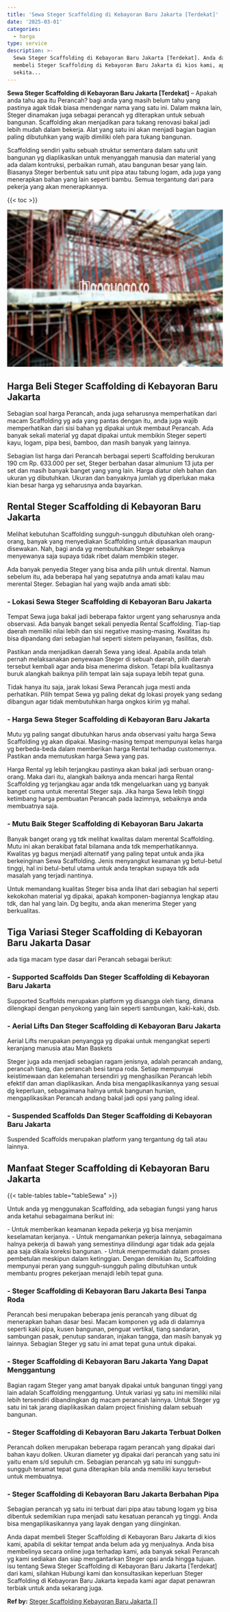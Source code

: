 ```yaml
---
title: 'Sewa Steger Scaffolding di Kebayoran Baru Jakarta [Terdekat]'
date: '2025-03-01'
categories:
  - harga
type: service
description: >-
  Sewa Steger Scaffolding di Kebayoran Baru Jakarta [Terdekat]. Anda dapat
  membeli Steger Scaffolding di Kebayoran Baru Jakarta di kios kami, apabila di
  sekita...
---
```


**Sewa Steger Scaffolding di Kebayoran Baru Jakarta \[Terdekat\]** – Apakah anda tahu apa itu Perancah? bagi anda yang masih belum tahu yang pastinya agak tidak biasa mendengar nama yang satu ini. Dalam makna lain, Steger dinamakan juga sebagai perancah yg diterapkan untuk sebuah bangunan. Scaffolding akan menjadikan para tukang renovasi bakal jadi lebih mudah dalam bekerja. Alat yang satu ini akan menjadi bagian bagian paling dibutuhkan yang wajib dimiliki oleh para tukang bangunan.

Scaffolding sendiri yaitu sebuah struktur sementara dalam satu unit bangunan yg diaplikasikan untuk menyanggah manusia dan material yang ada dalam kontruksi, perbaikan rumah, atau bangunan besar yang lain. Biasanya Steger berbentuk satu unit pipa atau tabung logam, ada juga yang menerapkan bahan yang lain seperti bambu. Semua tergantung dari para pekerja yang akan menerapkannya.

{{< toc >}}

![Sewa Steger Scaffolding di Kebayoran Baru Jakarta [Terdekat]](/images/sewa-scaffolding-steger-23.png)

## Harga Beli Steger Scaffolding di Kebayoran Baru Jakarta

Sebagian soal harga Perancah, anda juga seharusnya memperhatikan dari macam Scaffolding yg ada yang pantas dengan itu, anda juga wajib memperhatikan dari sisi bahan yg dipakai untuk membaut Perancah. Ada banyak sekali material yg dapat dipakai untuk membikin Steger seperti kayu, logam, pipa besi, bamboo, dan masih banyak yang lainnya.

Sebagian list harga dari Perancah berbagai seperti Scaffolding berukuran 190 cm Rp. 633.000 per set, Steger berbahan dasar almunium 13 juta per set dan masih banyak banget yang yang lain. Harga diatur oleh bahan dan ukuran yg dibutuhkan. Ukuran dan banyaknya jumlah yg diperlukan maka kian besar harga yg seharusnya anda bayarkan.

## Rental Steger Scaffolding di Kebayoran Baru Jakarta

Melihat kebutuhan Scaffolding sungguh-sungguh dibutuhkan oleh orang-orang, banyak yang menyediakan Scaffolding untuk dipasarkan maupun disewakan. Nah, bagi anda yg membutuhkan Steger sebaiknya menyewanya saja supaya tidak ribet dalam membikin steger.

Ada banyak penyedia Steger yang bisa anda pilih untuk dirental. Namun sebelum itu, ada beberapa hal yang sepatutnya anda amati kalau mau merental Steger. Sebagian hal yang wajib anda amati sbb:

### \- Lokasi Sewa Steger Scaffolding di Kebayoran Baru Jakarta

Tempat Sewa juga bakal jadi beberapa faktor urgent yang seharusnya anda observasi. Ada banyak banget sekali penyedia Rental Scaffolding. Tiap-tiap daerah memiliki nilai lebih dan sisi negative masing-masing. Kwalitas itu bisa dipandang dari sebagian hal seperti sistem pelayanan, fasilitas, dsb.

Pastikan anda menjadikan daerah Sewa yang ideal. Apabila anda telah pernah melaksanakan penyewaan Steger di sebuah daerah, pilih daerah tersebut kembali agar anda bisa menerima diskon. Tetapi bila kualitasnya buruk alangkah baiknya pilih tempat lain saja supaya lebih tepat guna.

Tidak hanya itu saja, jarak lokasi Sewa Perancah juga mesti anda perhatikan. Pilih tempat Sewa yg paling dekat dg lokasi proyek yang sedang dibangun agar tidak membutuhkan harga ongkos kirim yg mahal.

### \- Harga Sewa Steger Scaffolding di Kebayoran Baru Jakarta

Mutu yg paling sangat dibutuhkan harus anda observasi yaitu harga Sewa Scaffolding yg akan dipakai. Masing-masing tempat mempunyai kelas harga yg berbeda-beda dalam memberikan harga Rental terhadap customernya. Pastikan anda memutuskan harga Sewa yang pas.

Harga Rental yg lebih terjangkau pastinya akan bakal jadi serbuan orang-orang. Maka dari itu, alangkah baiknya anda mencari harga Rental Scaffolding yg terjangkau agar anda tdk mengeluarkan uang yg banyak banget cuma untuk merental Steger saja. Jika harga Sewa lebih tinggi ketimbang harga pembuatan Perancah pada lazimnya, sebaiknya anda membuatnya saja.

### \- Mutu Baik Steger Scaffolding di Kebayoran Baru Jakarta

Banyak banget orang yg tdk melihat kwalitas dalam merental Scaffolding. Mutu ini akan berakibat fatal bilamana anda tdk memperhatikannya. Kwalitas yg bagus menjadi alternatif yang paling tepat untuk anda jika berkeinginan Sewa Scaffolding. Jenis menyangkut keamanan yg betul-betul tinggi, hal ini betul-betul utama untuk anda terapkan supaya tdk ada masalah yang terjadi nantinya.

Untuk memandang kualitas Steger bisa anda lihat dari sebagian hal seperti kekokohan material yg dipakai, apakah komponen-bagiannya lengkap atau tdk, dan hal yang lain. Dg begitu, anda akan menerima Steger yang berkualitas.

## Tiga Variasi Steger Scaffolding di Kebayoran Baru Jakarta Dasar

ada tiga macam type dasar dari Perancah sebagai berikut:

### \- Supported Scaffolds Dan Steger Scaffolding di Kebayoran Baru Jakarta

Supported Scaffolds merupakan platform yg disangga oleh tiang, dimana dilengkapi dengan penyokong yang lain seperti sambungan, kaki-kaki, dsb.

### \- Aerial Lifts Dan Steger Scaffolding di Kebayoran Baru Jakarta

Aerial Lifts merupakan penyangga yg dipakai untuk mengangkat seperti keranjang manusia atau Man Baskets

Steger juga ada menjadi sebagian ragam jenisnya, adalah perancah andang, perancah tiang, dan perancah besi tanpa roda. Setiap mempunyai keistimewaan dan kelemahan tersendiri yg menghasilkan Perancah lebih efektif dan aman diaplikasikan. Anda bisa mengaplikasikannya yang sesuai dg keperluan, sebagaimana halnya untuk bangunan hunian, mengaplikasikan Perancah andang bakal jadi opsi yang paling ideal.

### \- Suspended Scaffolds Dan Steger Scaffolding di Kebayoran Baru Jakarta

Suspended Scaffolds merupakan platform yang tergantung dg tali atau lainnya.

## Manfaat Steger Scaffolding di Kebayoran Baru Jakarta

{{< table-tables table="tableSewa" >}}

Untuk anda yg menggunakan Scaffolding, ada sebagian fungsi yang harus anda ketahui sebagaimana berikut ini:

\- Untuk memberikan keamanan kepada pekerja yg bisa menjamin keselamatan kerjanya. - Untuk mengamankan pekerja lainnya, sebagaimana halnya pekerja di bawah yang semestinya dilindungi agar tidak ada gejala apa saja dikala koreksi bangunan. - Untuk mempermudah dalam proses pembetulan meskipun dalam ketinggian. Dengan demikian itu, Scaffolding mempunyai peran yang sungguh-sungguh paling dibutuhkan untuk membantu progres pekerjaan menajdi lebih tepat guna.

### \- Steger Scaffolding di Kebayoran Baru Jakarta Besi Tanpa Roda

Perancah besi merupakan beberapa jenis perancah yang dibuat dg menerapkan bahan dasar besi. Macam komponen yg ada di dalamnya seperti kaki pipa, kusen bangunan, penguat vertikal, tiang sandaran, sambungan pasak, penutup sandaran, injakan tangga, dan masih banyak yg lainnya. Sebagian Steger yg satu ini amat tepat guna untuk dipakai.

### \- Steger Scaffolding di Kebayoran Baru Jakarta Yang Dapat Menggantung

Bagian ragam Steger yang amat banyak dipakai untuk bangunan tinggi yang lain adalah Scaffolding menggantung. Untuk variasi yg satu ini memiliki nilai lebih tersendiri dibandingkan dg macam perancah lainnya. Untuk Steger yg satu ini tak jarang diaplikasikan dalam project finishing dalam sebuah bangunan.

### \- Steger Scaffolding di Kebayoran Baru Jakarta Terbuat Dolken

Perancah dolken merupakan beberapa ragam perancah yang dipakai dari bahan kayu dolken. Ukuran diameter yg dipakai dari perancah yang satu ini yaitu enam s/d sepuluh cm. Sebagian perancah yg satu ini sungguh-sungguh teramat tepat guna diterapkan bila anda memiliki kayu tersebut untuk membuatnya.

### \- Steger Scaffolding di Kebayoran Baru Jakarta Berbahan Pipa

Sebagian perancah yg satu ini terbuat dari pipa atau tabung logam yg bisa dibentuk sedemikian rupa menjadi satu kesatuan perancah yg tinggi. Anda bisa mengaplikasikannya yang layak dengan yang diinginkan.

Anda dapat membeli Steger Scaffolding di Kebayoran Baru Jakarta di kios kami, apabila di sekitar tempat anda belum ada yg menjualnya. Anda bisa membelinya secara online juga terhadap kami, ada banyak sekali Perancah yg kami sediakan dan siap mengantarkan Steger opsi anda hingga tujuan. isu tentang Sewa Steger Scaffolding di Kebayoran Baru Jakarta \[Terdekat\] dari kami, silahkan Hubungi kami dan konsultasikan keperluan Steger Scaffolding di Kebayoran Baru Jakarta kepada kami agar dapat penawran terbiak untuk anda sekarang juga.

**Ref by:** [Steger Scaffolding Kebayoran Baru Jakarta []](https://id.wikipedia.org/wiki/Steger)

